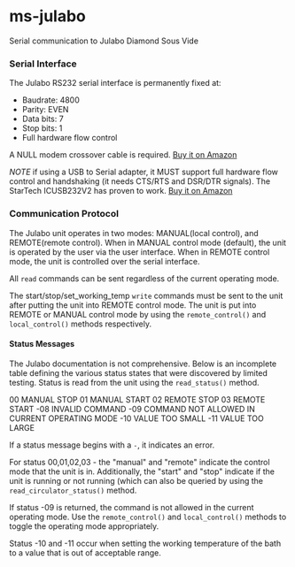 # ms-julabo
Serial communication to Julabo Diamond Sous Vide

### Serial Interface
The Julabo RS232 serial interface is permanently fixed at:    
 - Baudrate: 4800  
 - Parity: EVEN  
 - Data bits: 7  
 - Stop bits: 1  
 - Full hardware flow control  

A NULL modem crossover cable is required. [Buy it on Amazon](https://www.amazon.com/gp/product/B00CEMGMMM/ref=ppx_yo_dt_b_asin_title_o05_s00?ie=UTF8&psc=1) 

*NOTE* if using a USB to Serial adapter, it MUST support full hardware flow control and handshaking (it needs CTS/RTS and DSR/DTR signals).  The StarTech ICUSB232V2 has proven to work. [Buy it on Amazon](https://www.amazon.com/gp/product/B00GRP8EZU/ref=ppx_yo_dt_b_asin_title_o05_s00?ie=UTF8&psc=1)  

### Communication Protocol  

The Julabo unit operates in two modes: MANUAL(local control), and REMOTE(remote control).  When in MANUAL control mode (default), the unit is operated by the user via the user interface.  When in REMOTE control mode, the unit is controlled over the serial interface.

All `read` commands can be sent regardless of the current operating mode.  

The start/stop/set_working_temp `write` commands must be sent to the unit after putting the unit into REMOTE control mode.  The unit is put into REMOTE or MANUAL control mode by using the `remote_control()` and `local_control()` methods respectively.

#### Status Messages
The Julabo documentation is not comprehensive.  Below is an incomplete table defining the various status states that were discovered by limited testing.  Status is read from the unit using the `read_status()` method.    

00 MANUAL STOP
01 MANUAL START
02 REMOTE STOP
03 REMOTE START
-08 INVALID COMMAND
-09 COMMAND NOT ALLOWED IN CURRENT OPERATING MODE
-10 VALUE TOO SMALL
-11 VALUE TOO LARGE

If a status message begins with a `-`, it indicates an error.  
  
For status 00,01,02,03 - the "manual" and "remote" indicate the control mode that the unit is in.  Additionally, the "start" and "stop" indicate if the unit is running or not running (which can also be queried by using the `read_circulator_status()` method.  

If status -09 is returned, the command is not allowed in the current operating mode.  Use the `remote_control()` and `local_control()` methods to toggle the operating mode appropriately.  

Status -10 and -11 occur when setting the working temperature of the bath to a value that is out of acceptable range.  
